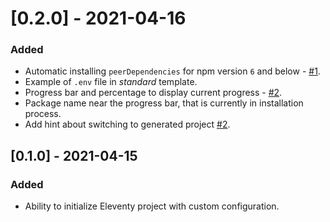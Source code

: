 # [0.2.0] - 2021-04-16

### Added

- Automatic installing `peerDependencies` for npm version `6` and below - [#1](https://github.com/Halo-Lab/kickin/issues/1).
- Example of `.env` file in _standard_ template.
- Progress bar and percentage to display current progress - [#2](https://github.com/Halo-Lab/kickin/issues/2).
- Package name near the progress bar, that is currently in installation process.
- Add hint about switching to generated project [#2](https://github.com/Halo-Lab/kickin/issues/2).

## [0.1.0] - 2021-04-15

### Added

- Ability to initialize Eleventy project with custom configuration.
